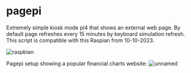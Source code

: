 # pagepi
Extremely simple kiosk mode pi4 that shows an external web page. By default page refreshes every 15 minutes by keyboard simulation refresh. This script is compatible with this Raspian from 10-10-2023. 

![raspbian](https://github.com/ugotapi/pagepi/assets/14945441/18d62fa5-5132-43a4-8662-9e30eba4d8ce)


Pagepi setup showing a popular financial charts website:
![unnamed](https://github.com/ugotapi/pagepi/assets/14945441/8a75fcaf-559f-4726-9a78-fe416704bafa)

